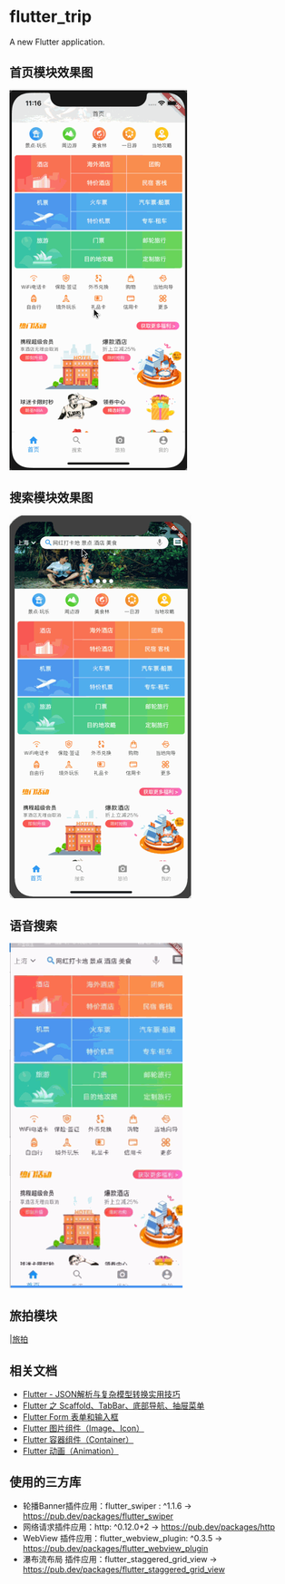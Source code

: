 # flutter_trip

A new Flutter application.
## 首页模块效果图
![首页](https://github.com/wuchao226/flutter_trip/blob/master/image_gif/preview_home.gif)
## 搜索模块效果图
![搜索](https://github.com/wuchao226/flutter_trip/blob/master/image_gif/preview_search.gif)
## 语音搜索
![语音](https://github.com/wuchao226/flutter_trip/blob/master/image_gif/preview_speak.gif)
## 旅拍模块
|[旅拍](https://github.com/wuchao226/flutter_trip/blob/master/image_gif/preview_travel.gif)

## 相关文档
- [Flutter - JSON解析与复杂模型转换实用技巧](https://www.jianshu.com/p/453c3ee28540)
- [Flutter 之 Scaffold、TabBar、底部导航、抽屉菜单](https://www.jianshu.com/p/e2c5a88123b7)
- [Flutter Form 表单和输入框](https://www.jianshu.com/p/bbea2f1f9e81)
- [Flutter 图片组件（Image、Icon）](https://www.jianshu.com/p/eac526983fe3)
- [Flutter 容器组件（Container）](https://www.jianshu.com/p/71e1f75a22c0)
- [Flutter 动画（Animation）](https://www.jianshu.com/p/a5d44899e805)

## 使用的三方库
- 轮播Banner插件应用：flutter_swiper : ^1.1.6  ->  https://pub.dev/packages/flutter_swiper
- 网络请求插件应用：http: ^0.12.0+2  ->  https://pub.dev/packages/http
- WebView 插件应用：flutter_webview_plugin: ^0.3.5  ->  https://pub.dev/packages/flutter_webview_plugin
- 瀑布流布局 插件应用：flutter_staggered_grid_view -> https://pub.dev/packages/flutter_staggered_grid_view

